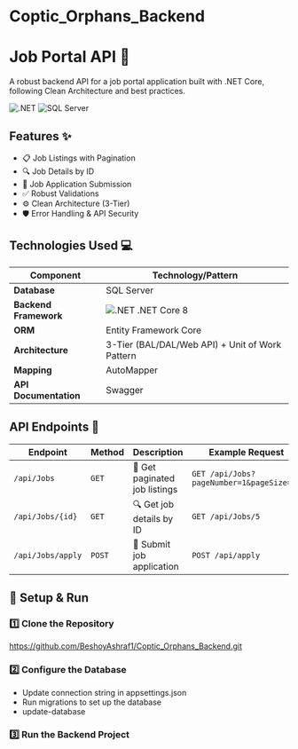 # Coptic_Orphans_Backend
# Job Portal API 🚀

A robust backend API for a job portal application built with .NET Core, following Clean Architecture and best practices.

![.NET](https://img.shields.io/badge/.NET-8.0-blueviolet)
![SQL Server](https://img.shields.io/badge/SQL_Server-2019-%23CC2927)


## Features ✨
- 📋 Job Listings with Pagination
- 🔍 Job Details by ID
- 📮 Job Application Submission
- ✅ Robust Validations
- ⚙️ Clean Architecture (3-Tier)
- 🛡️ Error Handling & API Security

## Technologies Used 💻

| Component               | Technology/Pattern                          |
|-------------------------|---------------------------------------------|
| **Database**            | SQL Server
| **Backend Framework**   | ![.NET](https://img.icons8.com/color/24/net-framework.png) .NET Core 8 |
| **ORM**                 | Entity Framework Core |
| **Architecture**        | 3-Tier (BAL/DAL/Web API) + Unit of Work Pattern |
| **Mapping**             | AutoMapper |
| **API Documentation**   | Swagger |


## API Endpoints 📡

| Endpoint                | Method   | Description                      | Example Request                  |
|-------------------------|----------|----------------------------------|-----------------------------------|
| `/api/Jobs`             | `GET`    | 📃 Get paginated job listings    | `GET /api/Jobs?pageNumber=1&pageSize=10` |
| `/api/Jobs/{id}`        | `GET`    | 🔍 Get job details by ID         | `GET /api/Jobs/5`                |
| `/api/Jobs/apply`     | `POST`   | 📮 Submit job application        | `POST /api/apply`         |

## 🚀 Setup & Run  

### 1️⃣ Clone the Repository  

https://github.com/BeshoyAshraf1/Coptic_Orphans_Backend.git

### 2️⃣ Configure the Database

- Update connection string in appsettings.json
- Run migrations to set up the database
- update-database
### 3️⃣ Run the Backend Project

